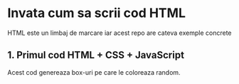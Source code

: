 # Invata cum sa scrii cod HTML

HTML este un limbaj de marcare iar acest repo are cateva exemple concrete

## 1. Primul cod HTML + CSS + JavaScript

Acest cod genereaza box-uri pe care le coloreaza random.
